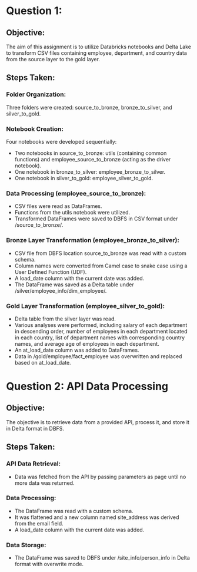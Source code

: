 # Question 1:
## Objective:
The aim of this assignment is to utilize Databricks notebooks and Delta Lake to transform CSV files containing employee, department, and country data from the source layer to the gold layer.

## Steps Taken:
### Folder Organization:
Three folders were created: source_to_bronze, bronze_to_silver, and silver_to_gold.

### Notebook Creation:
Four notebooks were developed sequentially:
- Two notebooks in source_to_bronze: utils (containing common functions) and employee_source_to_bronze (acting as the driver notebook).
- One notebook in bronze_to_silver: employee_bronze_to_silver.
- One notebook in silver_to_gold: employee_silver_to_gold.

### Data Processing (employee_source_to_bronze):
- CSV files were read as DataFrames.
- Functions from the utils notebook were utilized.
- Transformed DataFrames were saved to DBFS in CSV format under /source_to_bronze/.

### Bronze Layer Transformation (employee_bronze_to_silver):
- CSV file from DBFS location source_to_bronze was read with a custom schema.
- Column names were converted from Camel case to snake case using a User Defined Function (UDF).
- A load_date column with the current date was added.
- The DataFrame was saved as a Delta table under /silver/employee_info/dim_employee/.

### Gold Layer Transformation (employee_silver_to_gold):
- Delta table from the silver layer was read.
- Various analyses were performed, including salary of each department in descending order, number of employees in each department located in each country, list of department names with corresponding country names, and average age of employees in each department.
- An at_load_date column was added to DataFrames.
- Data in /gold/employee/fact_employee was overwritten and replaced based on at_load_date.

# Question 2: API Data Processing
## Objective:
The objective is to retrieve data from a provided API, process it, and store it in Delta format in DBFS.

## Steps Taken:
### API Data Retrieval:
- Data was fetched from the API by passing parameters as page until no more data was returned.

### Data Processing:
- The DataFrame was read with a custom schema.
- It was flattened and a new column named site_address was derived from the email field.
- A load_date column with the current date was added.

### Data Storage:
- The DataFrame was saved to DBFS under /site_info/person_info in Delta format with overwrite mode.

